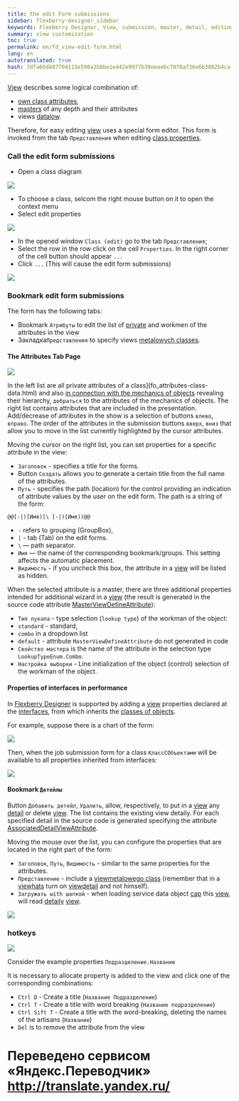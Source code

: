```yaml
--- 
title: the edit Form submissions 
sidebar: flexberry-designer_sidebar 
keywords: Flexberry Designer, View, submission, master, detail, editing form attributes 
summary: view customization 
toc: true 
permalink: en/fd_view-edit-form.html 
lang: en 
autotranslated: true 
hash: 7dfa66d487704115e590a2b8be1e442e9977b38eeaebc7878af36e6b3802b4ca 
--- 
```


[View](fd_view-definition.html) describes some logical combination of: 

* [own class attributes](fo_attributes-class-data.html), 
* [masters](fd_master-association.html) of any depth and their attributes 
* views [datalow](fo_detail-associations-properties.html). 

Therefore, for easy editing [view](fd_view-definition.html) uses a special form editor. 
This form is invoked from the tab `Представления` when editing [class properties](fd_data-classes.html). 

### Call the edit form submissions 

* Open a class diagram 

![](/images/pages/products/flexberry-designer/views/form-edit-view1.jpg) 

* To choose a class, selcom the right mouse button on it to open the context menu 
* Select edit properties 

![](/images/pages/products/flexberry-designer/views/form-edit-view2.jpg) 

* In the opened window `Class (edit)` go to the tab `Представления`; 
* Select the row in the row click on the cell `Properties`. In the right corner of the cell button should appear `...` 
* Click `...` (This will cause the edit form submissions) 

![](/images/pages/products/flexberry-designer/views/form-edit-view3.jpg) 

### Bookmark edit form submissions 

The form has the following tabs: 
* Bookmark `Атрибуты` to edit the list of [private](fo_attributes-class-data.html) and workmen of the attributes in the view 
* Закладка`Представления` to specify views [metalowych classes](fo_detail-associations-properties.html). 

#### The Attributes Tab Page 

![](/images/pages/products/flexberry-designer/views/vieweditor1.jpg) 

In the left list are all private attributes of a class](fo_attributes-class-data.html) and also [in connection with the mechanics of objects](fd_master-association.html) revealing their hierarchy, `добраться` to the attributes of the mechanics of objects. The right list contains attributes that are included in the presentation. Add/decrease of attributes in the show is a selection of buttons `влево`, `вправо`. The order of the attributes in the submission buttons `вверх`, `вниз` that allow you to move in the list currently highlighted by the cursor attributes. 

Moving the cursor on the right list, you can set properties for a specific attribute in the view: 
* `Заголовок` - specifies a title for the forms. 
* Button `Создать` allows you to generate a certain title from the full name of the attributes.
* `Путь` - specifies the path (location) for the control providing an indication of attribute values by the user on the edit form. The path is a string of the form: 

```
@@[-|)[Имя)[\ [-|)[Имя))@@
``` 

* `-` refers to grouping (GroupBox), 
* `|` - tab (Tab) on the edit forms. 
* `\` — path separator. 
* `Имя` — the name of the corresponding bookmark/groups. This setting affects the automatic placement. 
* `Видимость` - if you uncheck this box, the attribute in a [view](fd_view-definition.html) will be listed as hidden. 

When the selected attribute is a master, there are three additional properties intended for additional wizard in a [view](fd_view-definition.html) (the result is generated in the source code attribute [MasterViewDefineAttribute](fd_view-definition.html)): 
* `Тип лукапа` - type selection (`lookup type`) of the workman of the object: 
* `standard` - standard, 
* `combo` in a dropdown list 
* `default` - attribute `MasterViewDefineAttribute` do not generated in code 
* `Свойство мастера` is the name of the attribute in the selection type `LookupTypeEnum.Combo`. 
* `Настройка выборки` - Line initialization of the object (control) selection of the workman of the object. 

#### Properties of interfaces in performance 

In [Flexberry Designer](fd_landing_page.html) is supported by adding a [view](fd_view-definition.html) properties declared at the [interfaces](fd_interfaces.html), from which inherits the [classes of objects](fd_data-classes.html). 

For example, suppose there is a chart of the form: 

![](/images/pages/products/flexberry-designer/views/interface-inheritance.png) 

Then, when the job submission form for a class `КлассСОбъектами` will be available to all properties inherited from interfaces: 

![](/images/pages/products/flexberry-designer/views/intInh-properties.png) 

#### Bookmark `Детейлы` 

Button `Добавить детейл`, `Удалить`, allow, respectively, to put in a [view](fd_view-definition.html) any [detail](fo_detail-associations-properties.html) or delete [view](fd_view-definition.html). The list contains the existing view detaily. For each specified detail in the source code is generated specifying the attribute [AssociatedDetailViewAttribute](fd_view-definition.html). 

Moving the mouse over the list, you can configure the properties that are located in the right part of the form: 
* `Заголовок`, `Путь`, `Видимость` - similar to the same properties for the attributes. 
* `Представление` - include a [view](fd_view-definition.html)[metalowego class](fo_detail-associations-properties.html) (remember that in a [view](fd_view-definition.html)[hats](fd_key-concepts.html) turn on [view](fd_view-definition.html)[detail](fo_detail-associations-properties.html) and not himself). 
* `Загружать with шапкой` - when loading service data object [cap](fd_key-concepts.html) this [view](fd_view-definition.html), will read [detaily](fo_detail-associations-properties.html) [view](fd_view-definition.html). 

![](/images/pages/products/flexberry-designer/views/vieweditor2.jpg) 

### hotkeys 

![](/images/pages/products/flexberry-designer/views/view-edit-from.jpg) 

Consider the example properties `Подразделение.Название` 

It is necessary to allocate property is added to the view and click one of the corresponding combinations: 
* `Ctrl D` - Create a title (`Название Подразделение`) 
* `Ctrl T` - Create a title with word breaking (`Название подразделение`) 
* `Ctrl Sift T` - Create a title with the word-breaking, deleting the names of the artisans (`Название`) 
* `Del` is to remove the attribute from the view 



 # Переведено сервисом «Яндекс.Переводчик» http://translate.yandex.ru/